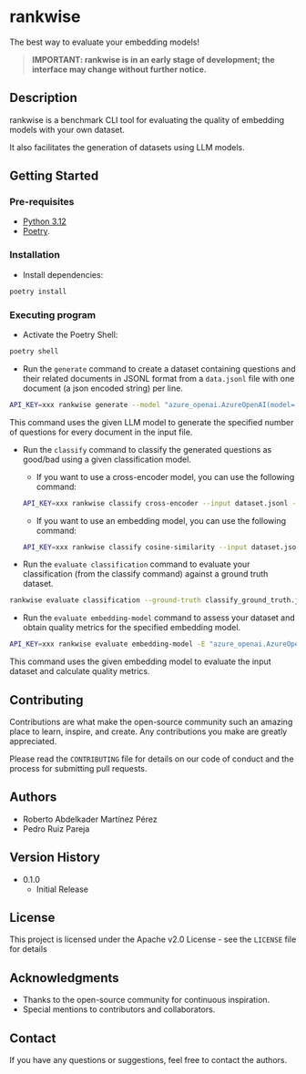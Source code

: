 # rankwise

The best way to evaluate your embedding models!

> **IMPORTANT: rankwise is in an early stage of development; the interface may change without further notice.**

## Description

rankwise is a benchmark CLI tool for evaluating the quality of embedding models with your own dataset.

It also facilitates the generation of datasets using LLM models.

## Getting Started

### Pre-requisites

- [Python 3.12](https://www.python.org/downloads/release/python-3120)
- [Poetry](https://python-poetry.org/docs/#installation).

### Installation

- Install dependencies:

```bash
poetry install
```

### Executing program

- Activate the Poetry Shell:

```bash
poetry shell
```

- Run the `generate` command to create a dataset containing questions and their related documents in JSONL format from a `data.jsonl` file with one document (a json encoded string) per line.

```bash
API_KEY=xxx rankwise generate --model "azure_openai.AzureOpenAI(model='gpt-4o',deployment_name='gpt-4o',api_version='2023-07-01-preview',azure_endpoint='https://your-azure-endpoint',api_key=ENVVAR('API_KEY'))" --questions-count 3 --input data.jsonl > dataset.jsonl
```

This command uses the given LLM model to generate the specified number of questions for every document in the input file.

- Run the `classify` command to classify the generated questions as good/bad using a given classification model.

    - If you want to use a cross-encoder model, you can use the following command: 
    ```bash
    API_KEY=xxx rankwise classify cross-encoder --input dataset.jsonl --cross-encoder-model "cross_encoder.CrossEncoder('BAAI/bge-reranker-v2-m3', default_activation_function=torch.nn.Sigmoid())" --output-file classified_dataset.jsonl
    ```

    - If you want to use an embedding model, you can use the following command: 
    ```bash
    API_KEY=xxx rankwise classify cosine-similarity --input dataset.jsonl --embedding-model "azure_openai.AzureOpenAIEmbedding(model='text-embedding-3-large',deployment_name='azure-text-embedding-ada-002',api_version='2023-07-01-preview',azure_endpoint='https://your-azure-endpoint',api_key=ENVVAR('API_KEY'))" --output-file classified_dataset.jsonl
    ```

- Run the `evaluate classification` command to evaluate your classification (from the classify command) against a ground truth dataset.

```bash
rankwise evaluate classification --ground-truth classify_ground_truth.jsonl --classification classified_dataset.jsonl
```

- Run the `evaluate embedding-model` command to assess your dataset and obtain quality metrics for the specified embedding model.

```bash
API_KEY=xxx rankwise evaluate embedding-model -E "azure_openai.AzureOpenAIEmbedding(model='text-embedding-3-large',deployment_name='azure-text-embedding-ada-002',api_version='2023-07-01-preview',azure_endpoint='https://your-azure-endpoint',api_key=ENVVAR('API_KEY'))" -m hit_rate -m mrr --input dataset.jsonl
```

This command uses the given embedding model to evaluate the input dataset and calculate quality metrics.

## Contributing

Contributions are what make the open-source community such an amazing place to learn, inspire, and create. Any contributions you make are greatly appreciated.

Please read the `CONTRIBUTING` file for details on our code of conduct and the process for submitting pull requests.

## Authors

- Roberto Abdelkader Martínez Pérez
- Pedro Ruiz Pareja

## Version History

- 0.1.0
  - Initial Release

## License

This project is licensed under the Apache v2.0 License - see the `LICENSE` file for details

## Acknowledgments

- Thanks to the open-source community for continuous inspiration.
- Special mentions to contributors and collaborators.

## Contact

If you have any questions or suggestions, feel free to contact the authors.
